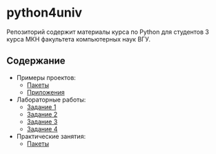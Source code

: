 # python4univ

Репозиторий содержит материалы курса по Python для студентов 3 курса МКН факультета компьютерных наук ВГУ.

## Содержание

- Примеры проектов:
  - [Пакеты](tasks/packages.md)
  - [Приложения](tasks/apps.md)
- Лабораторные работы:
  - [Задание 1](practices/python_style.md)
  - [Задание 2](practices/testing.md)
  - [Задание 3](practices/oop_patterns.md)
  - [Задание 4](practices/clean_code.md)
- Практические занятия:
  - [Пакеты](practices/packages.md)
